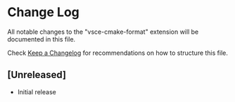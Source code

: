 # Change Log

All notable changes to the "vsce-cmake-format" extension will be documented in this file.

Check [Keep a Changelog](http://keepachangelog.com/) for recommendations on how to structure this file.

## [Unreleased]

- Initial release